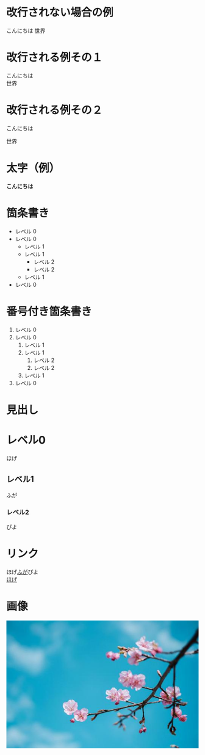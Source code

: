 # 改行されない場合の例
こんにちは
世界

# 改行される例その１
こんにちは  
世界

# 改行される例その２
こんにちは  
  
世界

# 太字（例）
**こんにちは**

# 箇条書き
- レベル 0  
- レベル 0  
  - レベル 1  
  - レベル 1  
    - レベル 2  
    - レベル 2  
  - レベル 1  
- レベル 0

# 番号付き箇条書き
1. レベル 0
1. レベル 0
   1. レベル 1
   1. レベル 1
      1. レベル 2
      1. レベル 2
   1. レベル 1
1. レベル 0

# 見出し
# レベル0
ほげ
## レベル1
ふが
### レベル2
ぴよ

# リンク
ほげ[ふが](https://github.com/)ぴよ  
[ほげ](./higa/hoge.md)

# 画像
![ほげ](./hoge.png)